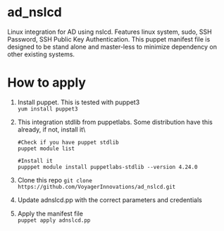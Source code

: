 # ad_nslcd
Linux integration for AD using nslcd. Features linux system, sudo, SSH Password, SSH Public Key Authentication. This puppet manifest file is designed to be stand alone and master-less to minimize dependency on other existing systems.


# How to apply
  1. Install puppet. This is tested with puppet3\
     `yum install puppet3`
     
  2. This integration stdlib from puppetlabs. Some distribution have this already, if not, install it\
     ```
     #Check if you have puppet stdlib
     puppet module list
     
     #Install it
     pupppet module install puppetlabs-stdlib --version 4.24.0
     ```
  3. Clone this repo
     `git clone https://github.com/VoyagerInnovations/ad_nslcd.git`
  4. Update adnslcd.pp with the correct parameters and credentials
  4. Apply the manifest file\
     `puppet apply adnslcd.pp`
